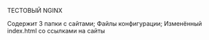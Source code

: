 ТЕСТОВЫЙ NGINX

Содержит 3 папки с сайтами;
Файлы конфигурации;
Изменённый index.html со ссылками на сайты
